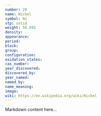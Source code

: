 ```yaml
---
number: 28
name: Nickel
symbol: Ni
stp: solid
weight: 58.693
density:
appearance:
period:
block:
group:
configuration:
oxidation_states:
cas_number:
year_discovered:
discovered_by:
year_named:
named_by:
name_meaning:
image:
wiki: https://en.wikipedia.org/wiki/Nickel
---
```


Markdown content here...
